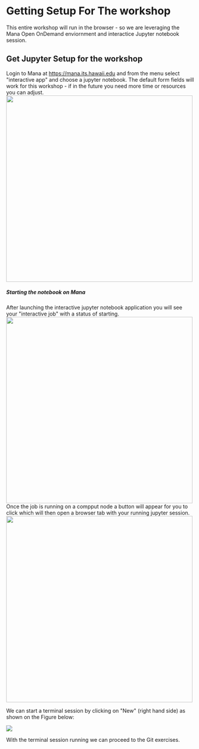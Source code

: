 # Getting Setup For The workshop

This entire workshop will run in the browser - so we are leveraging the Mana Open OnDemand enviornment and interactice Jupyter notebook session.

## Get Jupyter Setup for the workshop

Login to Mana at https://mana.its.hawaii.edu and from the menu select  "interactive app" and choose a jupyter notebook.  The default form fields will work for this workshop - if in the future you need more time or resources you can adjust.
<img src="../images/mana_interactive_apps.PNG" style="width: 500px;"/>

##### Starting the notebook on Mana
After launching the interactive jupyter notebook application you will see your "interactive job" with a status of starting.
<img src="../images/mana_starting.PNG" style="width: 500px;"/>
Once the job is running on a compput node a button will appear for you to click which will then open a browser tab with your running jupyter session.
<img src="../images/mana_running.PNG" style="width: 500px;"/>

We can start a terminal session by clicking on "New" (right hand side) as shown on the Figure below:

<img src="../../images/jupyter-server.PNG"/>

With the terminal session running we can proceed to the Git exercises.

